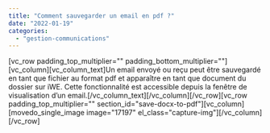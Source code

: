 ```yaml
---
title: "Comment sauvegarder un email en pdf ?"
date: "2022-01-19"
categories: 
  - "gestion-communications"
---
```


\[vc\_row padding\_top\_multiplier="" padding\_bottom\_multiplier=""\]\[vc\_column\]\[vc\_column\_text\]Un email envoyé ou reçu peut être sauvegardé en tant que fichier au format pdf et apparaître en tant que document du dossier sur iWE. Cette fonctionnalité est accessible depuis la fenêtre de visualisation d’un email.\[/vc\_column\_text\]\[/vc\_column\]\[/vc\_row\]\[vc\_row padding\_top\_multiplier="" section\_id="save-docx-to-pdf"\]\[vc\_column\]\[movedo\_single\_image image="17197" el\_class="capture-img"\]\[/vc\_column\]\[/vc\_row\]
